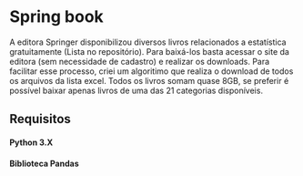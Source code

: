 #  Spring book

A editora Springer disponibilizou diversos livros relacionados a estatística gratuitamente (Lista no repositório). Para baixá-los basta acessar o site da editora (sem necessidade de cadastro) e realizar os downloads.
Para facilitar esse processo, criei um algoritimo que realiza o download de todos os arquivos da lista excel.
Todos os livros somam quase 8GB, se preferir é possível baixar apenas livros de uma das 21 categorias disponíveis.

##  Requisitos

####  Python 3.X
####  Biblioteca Pandas